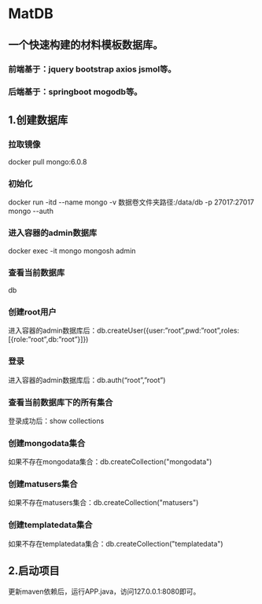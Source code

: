 # MatDB

## 一个快速构建的材料模板数据库。

### 前端基于：jquery bootstrap axios jsmol等。
### 后端基于：springboot mogodb等。

## 1.创建数据库

### 拉取镜像
docker pull mongo:6.0.8

### 初始化
docker run -itd --name mongo -v 数据卷文件夹路径:/data/db -p 27017:27017 mongo --auth

### 进入容器的admin数据库
docker exec -it mongo mongosh admin

### 查看当前数据库
db

### 创建root用户
进入容器的admin数据库后：db.createUser({user:”root”,pwd:”root”,roles:[{role:”root”,db:”root”}]})

### 登录
进入容器的admin数据库后：db.auth(“root”,”root”)

### 查看当前数据库下的所有集合
登录成功后：show collections

### 创建mongodata集合
如果不存在mongodata集合：db.createCollection("mongodata")

### 创建matusers集合
如果不存在matusers集合：db.createCollection("matusers")

### 创建templatedata集合
如果不存在templatedata集合：db.createCollection("templatedata")

## 2.启动项目
更新maven依赖后，运行APP.java，访问127.0.0.1:8080即可。


